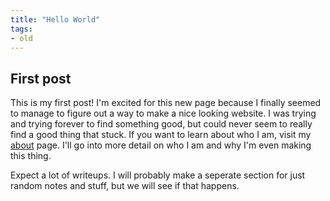 ```yaml
---
title: "Hello World"
tags:
- old
---
```


## First post

This is my first post! I'm excited for this new page because I finally seemed to manage to figure out a way to make a nice looking website. I was trying and trying forever to find something good, but could never seem to really find a good thing that stuck. If you want to learn about who I am, visit my [about](http://kd0ve.github.io/blog/about) page. I'll go into more detail on who I am and why I'm even making this thing.

Expect a lot of writeups. I will probably make a seperate section for just random notes and stuff, but we will see if that happens.